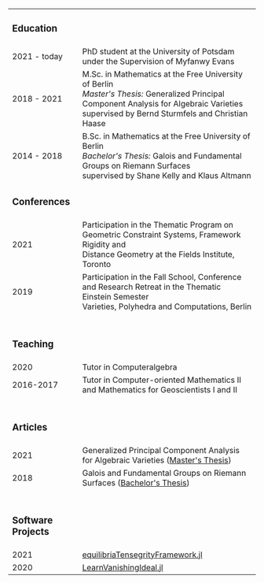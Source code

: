<table style="width:100%">
<tr> <td><h3>Education</h3></td></tr>
<tr>
    <td>2021 - today</td>
    <td>PhD student at the University of Potsdam under the Supervision of Myfanwy Evans</td>
</tr>
<tr>
    <td>2018 - 2021</td>
    <td>M.Sc. in Mathematics at the Free University of Berlin <br /> <i>Master's Thesis:</i> Generalized Principal Component Analysis for Algebraic Varieties<br />
      supervised by Bernd Sturmfels and Christian Haase</td>
</tr>
<tr>
    <td>2014 - 2018</td>
    <td>B.Sc. in Mathematics at the Free University of Berlin <br /><i>Bachelor's Thesis:</i> Galois and Fundamental Groups on Riemann Surfaces<br /> supervised by Shane Kelly and Klaus Altmann</td>
</tr>
<tr>
  &nbsp;
</tr>
<tr> <td><h3>Conferences</h3></td></tr>
<tr>
    <td>2021</td>
    <td>Participation in the Thematic Program on Geometric Constraint Systems, Framework Rigidity  and <br /> Distance Geometry at the Fields Institute, Toronto</td>
</tr>
<tr>
    <td>2019</td>
    <td>Participation in the Fall School, Conference and Research Retreat in the Thematic Einstein Semester <br />  Varieties, Polyhedra and Computations, Berlin</td>
</tr>
<tr>
  &nbsp;
</tr>
<tr> <td><h3><br>Teaching</h3></td> </tr>
<tr>
    <td>2020</td>
    <td>Tutor in Computeralgebra</td>
</tr>
<tr>
    <td>2016-2017</td>
    <td>Tutor in Computer-oriented Mathematics II and Mathematics for Geoscientists I and II</td>
</tr>
<tr>
  &nbsp;
</tr>
<tr> 
  <td><h3><br>Articles</h3></td>
</tr>
<tr>
  <td>2021</td>
  <td>Generalized Principal Component Analysis for Algebraic Varieties (<a href="/documents/Masterarbeit_Himmelmann_GPCA.pdf">Master's Thesis</a>)</td>
</tr>
<tr>
  <td>2018</td>
  <td>Galois and Fundamental Groups on Riemann Surfaces (<a href="/documents/bachelorarbeit.pdf">Bachelor's Thesis</a>)</td>
</tr>
<tr><td><h3><br>Software Projects</h3></td></tr>
<tr>
  <td>2021</td>
  <td><a href="https://github.com/matthiashimmelmann/equilibriaTensegrityFramework.jl">equilibriaTensegrityFramework.jl</a></td>
</tr>
<tr>
  <td>2020</td>
  <td><a href="https://github.com/matthiashimmelmann/LearnVanishingIdeal.jl">LearnVanishingIdeal.jl</a></td>
</tr>
</table> 
